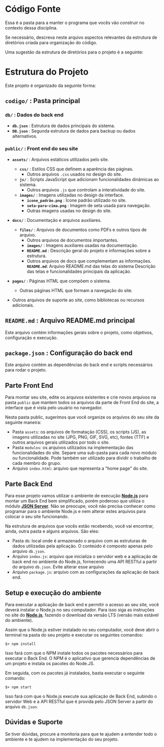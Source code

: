 # Código Fonte

Essa é a pasta para a manter o programa que vocês vão construir no contexto dessa disciplina. 

Se necessário, descreva neste arquivo aspectos relevantes da estrutura de diretórios criada para organização do código.

Uma sugestão da estrutura de diretórios para o projeto é a seguinte:

# Estrutura do Projeto

Este projeto é organizado da seguinte forma:

## `codigo/` : Pasta principal

### `db/` : Dados do back end
- **`db.json`** : Estrutura de dados principais do sistema.
- **`DB.json`** : Segunda estrutura de dados para backup ou dados alternativos.

### `public/` : Front end do seu site
- **`assets/`** : Arquivos estáticos utilizados pelo site.
  - **`css/`** : Estilos CSS que definem a aparência das páginas.
    - Outros arquivos `.css` usados no design do site.
  - **`js/`** : Scripts JavaScript que adicionam funcionalidades dinâmicas ao sistema.
    - Outros arquivos `.js` que controlam a interatividade do site.
  - **`images/`** : Imagens utilizadas no design da interface.
    - **`icone_padrão.png`** : Ícone padrão utilizado no site.
    - **`seta-para-cima.png`** : Imagem de seta usada para navegação.
    - Outras imagens usadas no design do site.

- **`docs/`** : Documentação e arquivos auxiliares.
  - **`files/`** : Arquivos de documentos como PDFs e outros tipos de arquivo.
    - Outros arquivos de documentos importantes.
    - **`images/`** : Imagens auxiliares usadas na documentação.
    - **`README.md`** : Descrição geral do projeto e informações sobre a estrutura.
    - Outros arquivos de docs que complementam as informações.
  **`README.md`**: Arquivo README.md das telas do sistema
  Descrição das telas e funcionalidades principais da aplicação.

- **`pages/`** : Páginas HTML que compõem o sistema.
  - Outras páginas HTML que formam a navegação do site.

- Outros arquivos de suporte ao site, como bibliotecas ou recursos adicionais.

## `README.md` : Arquivo README.md principal
Este arquivo contém informações gerais sobre o projeto, como objetivos, configuração e execução.

## `package.json` : Configuração do back end
Este arquivo contém as dependências do back end e scripts necessários para rodar o projeto.



## Parte Front End

Para montar seu site, edite os arquivos existentes e crie novos arquivos na pasta `public` que mantem todos os arquivos da parte de Front End do site, a interface que é vista pelo usuário no navegador.

Nesta pasta public, sugerimos que você organize os arquivos do seu site da seguinte maneira:

* Pasta `assets`: os arquivos de formatação (CSS), os scripts (JS), as imagens utilizadas no site (JPG, PNG, GIF, SVG, etc), fontes (TTF) e outros arquivos gerais utilizados por todo o site.
* Pasta `modulos`: os arquivos utilizados na implementação das funcionalidades do site. Separe uma sub-pasta para cada novo módulo ou funcionalidade. Pode também ser utilizado para dividir o trabalho de cada membro do grupo.
* Arquivo `index.html`: arquivo que representa a "home page" do site.

## Parte Back End

Para esse projeto vamos utilizar o ambiente de execução **[Node.js](https://nodejs.org/)** para montar um Back End bem simplificado, porém poderoso que utiliza o módulo **[JSON Server](https://github.com/typicode/json-server#readme)**. Não se preocupe, você não precisa conhecer como programar para o ambiente Node.js e nem alterar estes arquivos para colocar o seu site funcionando.

Na estrutura de arquivos que vocês estão recebendo, você vai encontrar, ainda, outra pasta e alguns arquivos. São eles:

* Pasta `db`: local onde é armazenado o arquivo com as estruturas de dados utilizadas pela aplicação. O conteúdo é composto apenas pelo arquivo `db.json`.
* Arquivo `index.js`: arquivo que inicializa o servidor web e a aplicação de back end no ambiente do Node.js, fornecendo uma API RESTful a partir do arquivo `db.json`. Evite alterar esse arquivo
* Arquivo `package.js`: arquivo com as configurações da aplicação de back end.

## Setup e execução do ambiente

Para executar a apilcação de back end e permitir o acesso ao seu site, você deverá instalar o Node.js no seu computador. Para isso siga as instruções no site do [**Node.js**](https://nodejs.org/), fazendo o download da versão LTS (versão mais estável do ambiente).

Assim que o Node.js estiver instalado no seu computador, você deve abrir o terminal na pasta do seu projeto e executar os seguintes comandos:

```
$> npm install
```

Isso fará com que o NPM instale todos os pacotes necessários para executar o Back End. O NPM é o aplicativo que gerencia dependências de um projeto e instala os pacotes do Node.JS.

Em seguida, com os pacotes já instalados, basta executar o seguinte comando:

```
$> npm start
```

Isso fará com que o Node.js execute sua aplicação de Back End, subindo o servidor Web e a API RESTful que é provida pelo JSON Server a partir do arquivo `db.json`.

## Dúvidas e Suporte

Se tiver dúvidas, procure a monitoria para que te ajudem a entender todo o ambiente e te ajudem na implementação do seu projeto.
